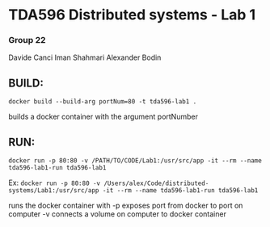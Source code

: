 # TDA596 Distributed systems - Lab 1

### Group 22
Davide Canci
Iman Shahmari
Alexander Bodin



## BUILD:
``` docker build --build-arg portNum=80 -t tda596-lab1 . ```

builds a docker container with the argument portNumber


## RUN:
``` docker run -p 80:80 -v /PATH/TO/CODE/Lab1:/usr/src/app -it --rm --name tda596-lab1-run tda596-lab1 ```

Ex:
``` docker run -p 80:80 -v /Users/alex/Code/distributed-systems/Lab1:/usr/src/app -it --rm --name tda596-lab1-run tda596-lab1 ```

runs the docker container with
-p exposes port from docker to port on computer
-v connects a volume on computer to docker container
